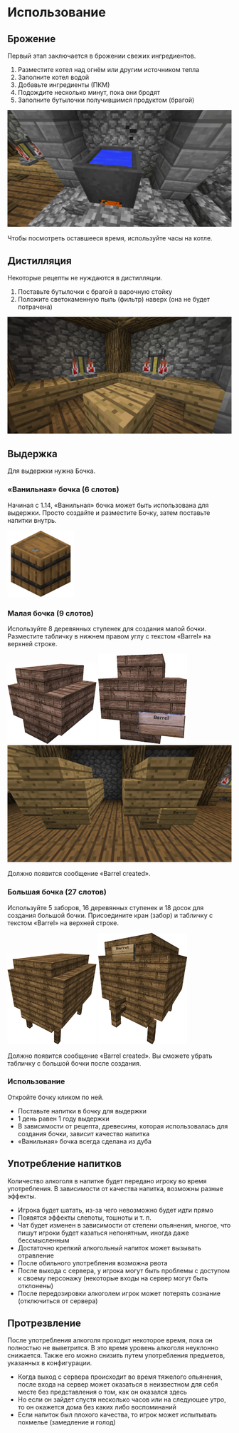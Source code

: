 # Использование
## Брожение
Первый этап заключается в брожении свежих ингредиентов.
1. Разместите котел над огнём или другим источником тепла
2. Заполните котел водой
3. Добавьте ингредиенты (ПКМ)
4. Подождите несколько минут, пока они бродят
5. Заполните бутылочки получившимся продуктом (брагой)

![Брожение](/assets/usage/fermenting.png)

Чтобы посмотреть оставшееся время, используйте часы на котле.
## Дистилляция
Некоторые рецепты не нуждаются в дистилляции.
1. Поставьте бутылочки с брагой в варочную стойку
2. Положите светокаменную пыль (фильтр) наверх (она не будет потрачена)

![Дистилляция](/assets/usage/distilling.png)
## Выдержка
Для выдержки нужна Бочка.
### «Ванильная» бочка (6 слотов)
Начиная с 1.14, «Ванильная» бочка может быть использована для выдержки. Просто создайте и разместите Бочку, затем поставьте напитки внутрь.

![«Ванильная» бочка](/assets/usage/aging-vanilla-barrel.png)
### Малая бочка (9 слотов)
Используйте 8 деревянных ступенек для создания малой бочки.
Разместите табличку в нижнем правом углу с текстом «Barrel» на верхней строке.

![Малая бочка (1)](/assets/usage/aging-small-barrel-1.png)
![Малая бочка (2)](/assets/usage/aging-small-barrel-2.png)
![Малая бочка (3)](/assets/usage/aging-small-barrel-3.png)

Должно появится сообщение «Barrel created».
### Большая бочка (27 слотов)
Используйте 5 заборов, 16 деревянных ступенек и 18 досок для создания большой бочки. Присоедините кран (забор) и табличку с текстом «Barrel» на верхней строке.

![Большая бочка (1)](/assets/usage/aging-big-barrel-1.png)
![Большая бочка (2)](/assets/usage/aging-big-barrel-2.png)

Должно появится сообщение «Barrel created».
Вы сможете убрать табличку с большой бочки после создания.
### Использование
Откройте бочку кликом по ней.
- Поставьте напитки в бочку для выдержки
- 1 день равен 1 году выдержки
- В зависимости от рецепта, древесины, которая использовалась для создания бочки, зависит качество напитка
- «Ванильная» бочка всегда сделана из дуба
## Употребление напитков
Количество алкоголя в напитке будет передано игроку во время употребления. В зависимости от качества напитка, возможны разные эффекты.
- Игрока будет шатать, из-за чего невозможно будет идти прямо
- Появятся эффекты слепоты, тошноты и т. п.
- Чат будет изменен в зависимости от степени опьянения, многое, что пишут игроки будет казаться непонятным, иногда даже бессмысленным
- Достаточно крепкий алкогольный напиток может вызывать отравление
- После обильного употребления возможна рвота
- После выхода с сервера, у игрока могут быть проблемы с доступом к своему персонажу (некоторые входы на сервер могут быть отклонены)
- После передозировки алкоголем игрок может потерять сознание (отключиться от сервера)
## Протрезвление
После употребления алкоголя проходит некоторое время, пока он полностью не выветрится. В это время уровень алкоголя неуклонно снижается. Также его можно снизить путем употребления предметов, указанных в конфигурации.
- Когда выход с сервера происходит во время тяжелого опьянения, после входа на сервер может оказаться в неизвестном для себя месте без представления о том, как он оказался здесь
- Но если он зайдет спустя несколько часов или на следующее утро, то он окажется дома без каких либо воспоминаний
- Если напиток был плохого качества, то игрок может испытывать похмелье (замедление и голод)
